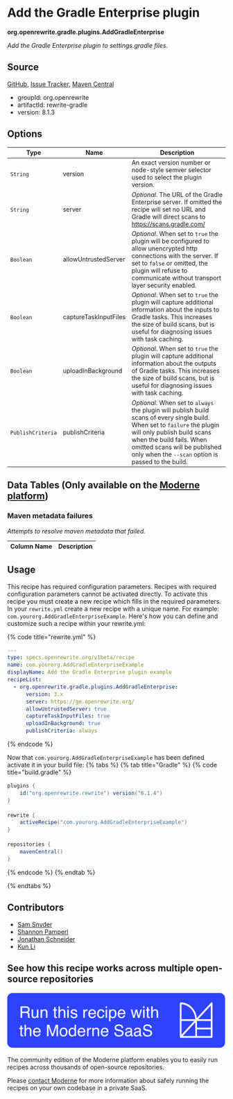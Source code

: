 # Add the Gradle Enterprise plugin

**org.openrewrite.gradle.plugins.AddGradleEnterprise**

_Add the Gradle Enterprise plugin to settings.gradle files._

## Source

[GitHub](https://github.com/openrewrite/rewrite/blob/main/rewrite-gradle/src/main/java/org/openrewrite/gradle/plugins/AddGradleEnterprise.java), [Issue Tracker](https://github.com/openrewrite/rewrite/issues), [Maven Central](https://central.sonatype.com/artifact/org.openrewrite/rewrite-gradle/8.1.3/jar)

* groupId: org.openrewrite
* artifactId: rewrite-gradle
* version: 8.1.3

## Options

| Type | Name | Description |
| -- | -- | -- |
| `String` | version | An exact version number or node-style semver selector used to select the plugin version. |
| `String` | server | *Optional*. The URL of the Gradle Enterprise server. If omitted the recipe will set no URL and Gradle will direct scans to https://scans.gradle.com/ |
| `Boolean` | allowUntrustedServer | *Optional*. When set to `true` the plugin will be configured to allow unencrypted http connections with the server. If set to `false` or omitted, the plugin will refuse to communicate without transport layer security enabled. |
| `Boolean` | captureTaskInputFiles | *Optional*. When set to `true` the plugin will capture additional information about the inputs to Gradle tasks. This increases the size of build scans, but is useful for diagnosing issues with task caching.  |
| `Boolean` | uploadInBackground | *Optional*. When set to `true` the plugin will capture additional information about the outputs of Gradle tasks. This increases the size of build scans, but is useful for diagnosing issues with task caching.  |
| `PublishCriteria` | publishCriteria | *Optional*. When set to `always` the plugin will publish build scans of every single build. When set to `failure` the plugin will only publish build scans when the build fails. When omitted scans will be published only when the `--scan` option is passed to the build. |

## Data Tables (Only available on the [Moderne platform](https://app.moderne.io/))

### Maven metadata failures

_Attempts to resolve maven metadata that failed._

| Column Name | Description |
| ----------- | ----------- |


## Usage

This recipe has required configuration parameters. Recipes with required configuration parameters cannot be activated directly. To activate this recipe you must create a new recipe which fills in the required parameters. In your `rewrite.yml` create a new recipe with a unique name. For example: `com.yourorg.AddGradleEnterpriseExample`.
Here's how you can define and customize such a recipe within your rewrite.yml:

{% code title="rewrite.yml" %}
```yaml
---
type: specs.openrewrite.org/v1beta/recipe
name: com.yourorg.AddGradleEnterpriseExample
displayName: Add the Gradle Enterprise plugin example
recipeList:
  - org.openrewrite.gradle.plugins.AddGradleEnterprise:
      version: 3.x
      server: https://ge.openrewrite.org/
      allowUntrustedServer: true
      captureTaskInputFiles: true
      uploadInBackground: true
      publishCriteria: always
```
{% endcode %}

Now that `com.yourorg.AddGradleEnterpriseExample` has been defined activate it in your build file:
{% tabs %}
{% tab title="Gradle" %}
{% code title="build.gradle" %}
```groovy
plugins {
    id("org.openrewrite.rewrite") version("6.1.4")
}

rewrite {
    activeRecipe("com.yourorg.AddGradleEnterpriseExample")
}

repositories {
    mavenCentral()
}
```
{% endcode %}
{% endtab %}

{% endtabs %}

## Contributors
* [Sam Snyder](sam@moderne.io)
* [Shannon Pamperl](shanman190@gmail.com)
* [Jonathan Schneider](jkschneider@gmail.com)
* [Kun Li](122563761+kunli2@users.noreply.github.com)


## See how this recipe works across multiple open-source repositories

[![Moderne Link Image](/.gitbook/assets/ModerneRecipeButton.png)](https://app.moderne.io/recipes/org.openrewrite.gradle.plugins.AddGradleEnterprise)

The community edition of the Moderne platform enables you to easily run recipes across thousands of open-source repositories.

Please [contact Moderne](https://moderne.io/product) for more information about safely running the recipes on your own codebase in a private SaaS.
